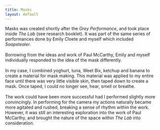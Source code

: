 ```yaml
---
title: Masks
layout: default
---
```


Masks was created shortly after the _Grey Performance_, and took place inside _The Lab_ (see research booklet). It was part of the same series of performances done by Emily Cloete and myself which included _Soapstealer_.
<br><br>
Borrowing from the ideas and work of Paul McCarthy, Emily and myself individually responded to the idea of the mask differently. 
<br><br>
In my case, I combined yoghurt, tuna, Weet­ Bix, ketchup and banana to create a material for mask making. This material was applied to my entire face until there was very little visible skin, then taped down to create a mask. Once taped, I could no longer see, hear, smell or breathe.
<br><br>
The work could have been more successful had I performed slightly more convincingly. In performing for the camera my actions naturally became more agitated and rushed, breaking a sense of rhythm within the work. However, it was still an interesting exploration into the work of Paul McCarthy, and brought the nature of the space within _The Lab_ into consideration.

